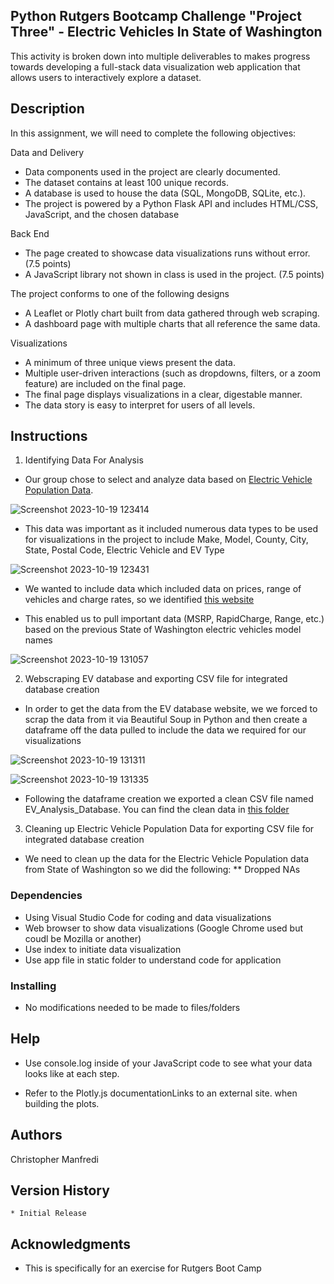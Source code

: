 ## Python Rutgers Bootcamp Challenge "Project Three"  - Electric Vehicles In State of Washington

This activity is broken down into multiple deliverables to makes progress towards developing a full-stack data visualization web application that allows users to interactively explore a dataset.

## Description

In this assignment, we will need to complete the following objectives: 

Data and Delivery 

* Data components used in the project are clearly documented. 
* The dataset contains at least 100 unique records. 
* A database is used to house the data (SQL, MongoDB, SQLite, etc.). 
* The project is powered by a Python Flask API and includes HTML/CSS, JavaScript, and the chosen database
  
Back End 

* The page created to showcase data visualizations runs without error. (7.5 points)
* A JavaScript library not shown in class is used in the project. (7.5 points)

The project conforms to one of the following designs

* A Leaflet or Plotly chart built from data gathered through web scraping.
* A dashboard page with multiple charts that all reference the same data.
  
Visualizations 

* A minimum of three unique views present the data. 
* Multiple user-driven interactions (such as dropdowns, filters, or a zoom feature) are included on the final page. 
* The final page displays visualizations in a clear, digestable manner. 
* The data story is easy to interpret for users of all levels.
  
## Instructions

1. Identifying Data For Analysis

* Our group chose to select and analyze data based on  [Electric Vehicle Population Data](https://data.wa.gov/Transportation/Electric-Vehicle-Population-Data/f6w7-q2d2).

![Screenshot 2023-10-19 123414](https://github.com/Connextstrategy/Electric-Vehicles-In-Washington-State/assets/18508699/85ac7034-ca05-4c0e-b3b7-2077f3790f5a)

* This data was important as it included numerous data types to be used for visualizations in the project to include Make, Model, County, City, State, Postal Code, Electric Vehicle and EV Type

![Screenshot 2023-10-19 123431](https://github.com/Connextstrategy/Electric-Vehicles-In-Washington-State/assets/18508699/065bfd2e-dbe4-4ede-9714-98fa7e8ebbd5)

* We wanted to include data which included data on prices, range of vehicles and charge rates, so we identified [this website](https://ev-database.org)

* This enabled us to pull important data (MSRP, RapidCharge, Range, etc.) based on the previous State of Washington electric vehicles model names

![Screenshot 2023-10-19 131057](https://github.com/Connextstrategy/Electric-Vehicles-In-Washington-State/assets/18508699/6b216ab6-7fb5-427f-a708-a64aff0ad184)

2. Webscraping EV database and exporting CSV file for integrated database creation

* In order to get the data from the EV database website, we we forced to scrap the data from it via Beautiful Soup in Python and then create a dataframe off the data pulled to include the data we required for our visualizations

![Screenshot 2023-10-19 131311](https://github.com/Connextstrategy/Electric-Vehicles-In-Washington-State/assets/18508699/5fb9a08c-af9e-4228-9beb-a6b92c03e307)

![Screenshot 2023-10-19 131335](https://github.com/Connextstrategy/Electric-Vehicles-In-Washington-State/assets/18508699/052b1b48-3723-4f9b-9fb8-6b6e37d1c597)

* Following the dataframe creation we exported a clean CSV file named EV_Analysis_Database. You can find the clean data in [this folder](https://github.com/Connextstrategy/Electric-Vehicles-In-Washington-State/tree/main/cleaned_csv_files)
  
3. Cleaning up Electric Vehicle Population Data for exporting CSV file for integrated database creation

* We need to clean up the data for the Electric Vehicle Population data from State of Washington so we did the following:
** Dropped NAs


### Dependencies

* Using Visual Studio Code for coding and data visualizations
* Web browser to show data visualizations (Google Chrome used but coudl be Mozilla or another)
* Use index to initiate data visualization
* Use app file in static folder to understand code for application

### Installing

* No modifications needed to be made to files/folders

## Help

* Use console.log inside of your JavaScript code to see what your data looks like at each step.

* Refer to the Plotly.js documentationLinks to an external site. when building the plots.

## Authors

Christopher Manfredi

## Version History

    * Initial Release

## Acknowledgments

* This is specifically for an exercise for Rutgers Boot Camp 
